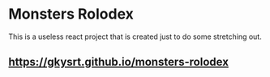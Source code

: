 # Monsters Rolodex
This is a useless react project that is created just to do some stretching out.

## https://gkysrt.github.io/monsters-rolodex
